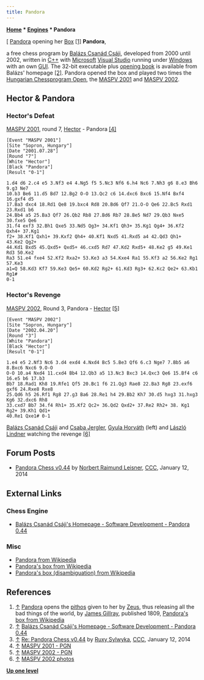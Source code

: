 ```yaml
---
title: Pandora
---
```

**[Home](Home "Home") \* [Engines](Engines "Engines") \* Pandora**



[ [Pandora](https://en.wikipedia.org/wiki/Pandora) opening her [Box](https://en.wikipedia.org/wiki/Pandora%27s_box) <a id="cite-note-1" href="#cite-ref-1">[1]</a>
**Pandora**,  

a free chess program by [Balázs Csanád Csáji](Bal%C3%A1zs_Csan%C3%A1d_Cs%C3%A1ji "Balázs Csanád Csáji"), developed from 2000 until 2002, written in [C++](Cpp "Cpp") with [Microsoft](Microsoft "Microsoft") [Visual Studio](https://en.wikipedia.org/wiki/Microsoft_Visual_Studio) running under [Windows](Windows "Windows") with an own [GUI](GUI "GUI"). 
The 32-bit executable plus [opening book](Opening_Book "Opening Book") is available from Balázs' homepage <a id="cite-note-2" href="#cite-ref-2">[2]</a>. 
Pandora opened the box and played two times the [Hungarian Chessprogram Open](Hungarian_Chessprogram_Open "Hungarian Chessprogram Open"), the [MASPV 2001](MASPV_2001 "MASPV 2001") and [MASPV 2002](MASPV_2002 "MASPV 2002"). 



## Hector & Pandora


### Hector's Defeat


[MASPV 2001](MASPV_2001 "MASPV 2001"), round 7, [Hector](Hector_for_Chess "Hector for Chess") - Pandora <a id="cite-note-4" href="#cite-ref-4">[4]</a>




```
[Event "MASPV 2001"]
[Site "Sopron, Hungary"]
[Date "2001.07.28"]
[Round "7"]
[White "Hector"]
[Black "Pandora"]
[Result "0-1"]

1.d4 d6 2.c4 e5 3.Nf3 e4 4.Ng5 f5 5.Nc3 Nf6 6.h4 Nc6 7.Nh3 g6 8.e3 Bh6 9.g3 Ne7 
10.b3 Be6 11.d5 Bd7 12.Bg2 O-O 13.Qc2 c6 14.dxc6 Bxc6 15.Nf4 Bxf4 16.gxf4 d5 
17.Ba3 dxc4 18.Rd1 Qe8 19.bxc4 Rd8 20.Bd6 Qf7 21.O-O Qe6 22.Bc5 Rxd1 23.Rxd1 b6 
24.Bb4 a5 25.Ba3 Qf7 26.Qb2 Rb8 27.Bd6 Rb7 28.Be5 Nd7 29.Qb3 Nxe5 30.fxe5 Qe6 
31.f4 exf3 32.Bh1 Qxe5 33.Nd5 Qg3+ 34.Kf1 Qh3+ 35.Kg1 Qg4+ 36.Kf2 Qxh4+ 37.Kg1
f2+ 38.Kf1 Qxh1+ 39.Kxf2 Qh4+ 40.Kf1 Nxd5 41.Rxd5 a4 42.Qd3 Qh1+ 43.Ke2 Qg2+
44.Kd1 Bxd5 45.Qxd5+ Qxd5+ 46.cxd5 Rd7 47.Kd2 Rxd5+ 48.Ke2 g5 49.Ke1 Rd3 50.Ke2 
Ra3 51.e4 fxe4 52.Kf2 Rxa2+ 53.Ke3 a3 54.Kxe4 Ra1 55.Kf3 a2 56.Ke2 Rg1 57.Ke3 
a1=Q 58.Kd3 Kf7 59.Ke3 Qe5+ 60.Kd2 Rg2+ 61.Kd3 Rg3+ 62.Kc2 Qe2+ 63.Kb1 Rg1# 
0-1

```

### Hector's Revenge


[MASPV 2002](MASPV_2002 "MASPV 2002"), Round 3, Pandora - [Hector](Hector_for_Chess "Hector for Chess") <a id="cite-note-5" href="#cite-ref-5">[5]</a>




```
[Event "MASPV 2002"]
[Site "Sopron, Hungary"]
[Date "2002.04.20"]
[Round "3"]
[White "Pandora"]
[Black "Hector"]
[Result "0-1"]

1.e4 e5 2.Nf3 Nc6 3.d4 exd4 4.Nxd4 Bc5 5.Be3 Qf6 6.c3 Nge7 7.Bb5 a6 8.Bxc6 Nxc6 9.O-O 
O-O 10.a4 Nxd4 11.cxd4 Bb4 12.Qb3 a5 13.Nc3 Bxc3 14.Qxc3 Qe6 15.Bf4 c6 16.e5 b6 17.b3 
Bb7 18.Rad1 Kh8 19.Rfe1 Qf5 20.Bc1 f6 21.Qg3 Rae8 22.Ba3 Rg8 23.exf6 gxf6 24.Rxe8 Rxe8
25.Qd6 h5 26.Rf1 Rg8 27.g3 Ba6 28.Re1 h4 29.Bb2 Kh7 30.d5 hxg3 31.hxg3 Kg6 32.dxc6 Rh8 
33.cxd7 Bb7 34.f4 Rh1+ 35.Kf2 Qc2+ 36.Qd2 Qxd2+ 37.Re2 Rh2+ 38. Kg1 Rg2+ 39.Kh1 Qd1+ 
40.Re1 Qxe1# 0-1

```

 [](http://titanic.nyme.hu/~wyx/maspv2002/images.htm) 
[Balázs Csanád Csáji](Bal%C3%A1zs_Csan%C3%A1d_Cs%C3%A1ji "Balázs Csanád Csáji") and [Csaba Jergler](Csaba_Jergler "Csaba Jergler"), [Gyula Horváth](Gyula_Horv%C3%A1th "Gyula Horváth") (left) and [László Lindner](L%C3%A1szl%C3%B3_Lindner "László Lindner") watching the revenge <a id="cite-note-6" href="#cite-ref-6">[6]</a>



## Forum Posts


* [Pandora Chess v0.44](http://www.talkchess.com/forum/viewtopic.php?t=50874) by [Norbert Raimund Leisner](Norbert_Raimund_Leisner "Norbert Raimund Leisner"), [CCC](CCC "CCC"), January 12, 2014


## External Links


### Chess Engine


* [Balázs Csanád Csáji's Homepage - Software Development - Pandora 0.44](https://igor.xen.emi.sztaki.hu/~csaji/#Programs)


### Misc


* [Pandora from Wikipedia](https://en.wikipedia.org/wiki/Pandora)
* [Pandora's box from Wikipedia](https://en.wikipedia.org/wiki/Pandora%27s_box)
* [Pandora's box (disambiguation) from Wikipedia](https://en.wikipedia.org/wiki/Pandora%27s_box_%28disambiguation%29)


## References


1. <a id="cite-ref-1" href="#cite-note-1">↑</a> [Pandora](https://en.wikipedia.org/wiki/Pandora) opens the [pithos](https://en.wikipedia.org/wiki/Pithos) given to her by [Zeus](https://en.wikipedia.org/wiki/Zeus), thus releasing all the bad things of the world, by [James Gillray](https://en.wikipedia.org/wiki/James_Gillray), published 1809, [Pandora's box from Wikipedia](https://en.wikipedia.org/wiki/Pandora%27s_box)
2. <a id="cite-ref-2" href="#cite-note-2">↑</a> [Balázs Csanád Csáji's Homepage - Software Development - Pandora 0.44](https://igor.xen.emi.sztaki.hu/~csaji/#Programs)
3. <a id="cite-ref-3" href="#cite-note-3">↑</a> [Re: Pandora Chess v0.44](http://www.talkchess.com/forum/viewtopic.php?t=50874&start=1) by [Ruxy Sylwyka](http://www.talkchess.com/forum/profile.php?mode=viewprofile&u=881), [CCC](CCC "CCC"), January 12, 2014
4. <a id="cite-ref-4" href="#cite-note-4">↑</a> [MASPV 2001 - PGN](http://titanic.nyme.hu/~wyx/maspv2001/indexeng.htm)
5. <a id="cite-ref-5" href="#cite-note-5">↑</a> [MASPV 2002 - PGN](http://titanic.nyme.hu/~wyx/maspv2002/indexeng.htm)
 6. <a id="cite-ref-6" href="#cite-note-6">↑</a> [MASPV 2002 photos](http://titanic.nyme.hu/~wyx/maspv2002/images.htm) 

**[Up one level](Engines "Engines")**







 

